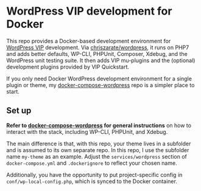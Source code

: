 # WordPress VIP development for Docker

This repo provides a Docker-based development environment for [WordPress VIP][vip]
development. Via [chriszarate/wordpress][image], it runs on PHP7 and adds better
defaults, WP-CLI, PHPUnit, Composer, Xdebug, and the WordPress unit testing
suite. It then adds VIP mu-plugins and the (optional) development plugins
provided by VIP Quickstart.

If you only need Docker WordPress development environment for a single plugin or
theme, my [docker-compose-wordpress][simple] repo is a simpler place to start.


## Set up

**Refer to [docker-compose-wordpress][simple] for general instructions** on how to
interact with the stack, including WP-CLI, PHPUnit, and Xdebug.

The main difference is that, with this repo, your theme lives in a subfolder and
is assumed to its own separate repo. In this repo, I use the subfolder name
`my-theme` as an example. Adjust the `services/wordpress` section of
`docker-compose.yml` and `.dockerignore` to reflect your chosen name.

Additionally, you have the opportunity to put project-specific config in `conf/wp-local-config.php`, which is synced to the Docker container.


[vip]: https://vip.wordpress.com
[image]: https://hub.docker.com/r/chriszarate/wordpress/
[simple]: https://github.com/chriszarate/docker-compose-wordpress
